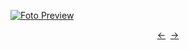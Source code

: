 [![Foto Preview](preview/n34.avif)](https://20essentials.github.io/project-000-034)

<div align="center" style="display: flex; justify-content: center;">
  <a  href="https://github.com/20essentials/project-000-033" target="_blank">&#8592;</a>
  &nbsp;&nbsp;
  <a  href="https://github.com/20essentials/project-000-035" target="_blank">&#8594;</a>
</div>
